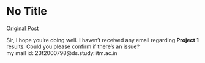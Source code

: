 # No Title

[Original Post](https://discourse.onlinedegree.iitm.ac.in/t/168916/17)

<p>Sir, I hope you’re doing well. I haven’t received any email regarding <strong>Project 1</strong> results. Could you please confirm if there’s an issue?<br>
my mail id: 23f2000798@ds.study.iitm.ac.in</p>